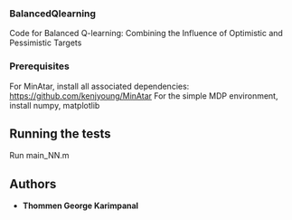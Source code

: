 ### BalancedQlearning
Code for Balanced Q-learning: Combining the Influence of Optimistic and Pessimistic Targets

### Prerequisites

For MinAtar, install all associated dependencies: https://github.com/kenjyoung/MinAtar 
For the simple MDP environment, install numpy, matplotlib

## Running the tests

Run main_NN.m

## Authors

* **Thommen George Karimpanal** 
